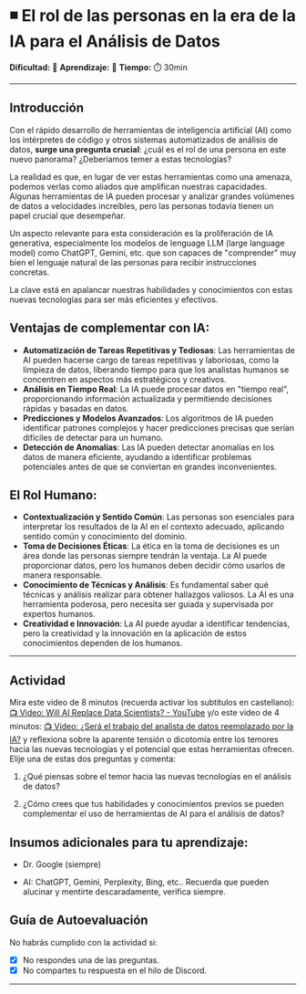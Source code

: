 # ◾ El rol de las personas en la era de la IA para el Análisis de Datos

**Dificultad:** 🌻
**Aprendizaje:** 🍯
**Tiempo:** ⏱️ 30min

---

## Introducción

Con el rápido desarrollo de herramientas de inteligencia artificial (AI) como los intérpretes de código y otros sistemas automatizados de análisis de datos, **surge una pregunta crucial**: ¿cuál es el rol de una persona en este nuevo panorama? ¿Deberíamos temer a estas tecnologías?

La realidad es que, en lugar de ver estas herramientas como una amenaza, podemos verlas como aliados que amplifican nuestras capacidades. Algunas herramientas de IA pueden procesar y analizar grandes volúmenes de datos a velocidades increíbles, pero las personas todavía tienen un papel crucial que desempeñar. 

Un aspecto relevante para esta consideración es la proliferación de IA generativa, especialmente los modelos de lenguage LLM (large language model) como ChatGPT, Gemini, etc. que son capaces de "comprender" muy bien el lenguaje natural de las personas para recibir instrucciones concretas.

La clave está en apalancar nuestras habilidades y conocimientos con estas nuevas tecnologías para ser más eficientes y efectivos.

## Ventajas de complementar con IA:

- **Automatización de Tareas Repetitivas y Tediosas**: Las herramientas de AI pueden hacerse cargo de tareas repetitivas y laboriosas, como la limpieza de datos, liberando tiempo para que los analistas humanos se concentren en aspectos más estratégicos y creativos.
- **Análisis en Tiempo Real**: La IA puede procesar datos en "tiempo real", proporcionando información actualizada y permitiendo decisiones rápidas y basadas en datos.
- **Predicciones y Modelos Avanzados**: Los algoritmos de IA pueden identificar patrones complejos y hacer predicciones precisas que serían difíciles de detectar para un humano.
- **Detección de Anomalías**: Las IA pueden detectar anomalías en los datos de manera eficiente, ayudando a identificar problemas potenciales antes de que se conviertan en grandes inconvenientes.

## El Rol Humano:

- **Contextualización y Sentido Común**: Las personas son esenciales para interpretar los resultados de la AI en el contexto adecuado, aplicando sentido común y conocimiento del dominio.
- **Toma de Decisiones Éticas**: La ética en la toma de decisiones es un área donde las personas siempre tendrán la ventaja. La AI puede proporcionar datos, pero los humanos deben decidir cómo usarlos de manera responsable.
- **Conocimiento de Técnicas y Análisis**: Es fundamental saber qué técnicas y análisis realizar para obtener hallazgos valiosos. La AI es una herramienta poderosa, pero necesita ser guiada y supervisada por expertos humanos.
- **Creatividad e Innovación**: La AI puede ayudar a identificar tendencias, pero la creatividad y la innovación en la aplicación de estos conocimientos dependen de los humanos.

---

## Actividad

Mira este video de 8 minutos (recuerda activar los subtítulos en castellano): [📺 Video: Will AI Replace Data Scientists? - YouTube](https://www.youtube.com/watch?v=mLP4kdk3DoI) y/o este video de 4 minutos: [📺 Video: ¿Será el trabajo del analista de datos reemplazado por la IA?](https://www.youtube.com/watch?v=upBfy54-jmI) y reflexiona sobre la aparente tensión o dicotomía entre los temores hacia las nuevas tecnologías y el potencial que estas herramientas ofrecen. Elije una de estas dos preguntas y comenta:

1. ¿Qué piensas sobre el temor hacia las nuevas tecnologías en el análisis de datos?

2. ¿Cómo crees que tus habilidades y conocimientos previos se pueden complementar el uso de herramientas de AI para el análisis de datos?

## Insumos adicionales para tu aprendizaje:

- Dr. Google (siempre)

- AI: ChatGPT, Gemini, Perplexity, Bing, etc.. Recuerda que pueden alucinar y mentirte descaradamente, verifica siempre.

## Guía de Autoevaluación

No habrás cumplido con la actividad si:

- [x] No respondes una de las preguntas.
- [x] No compartes tu respuesta en el hilo de Discord.

---

